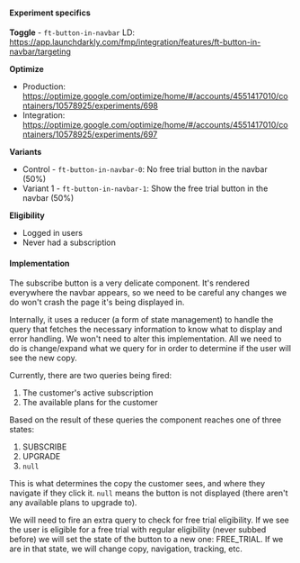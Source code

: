 #### Experiment specifics

**Toggle** - `ft-button-in-navbar`
LD: https://app.launchdarkly.com/fmp/integration/features/ft-button-in-navbar/targeting

**Optimize**
- Production: https://optimize.google.com/optimize/home/#/accounts/4551417010/containers/10578925/experiments/698
- Integration: https://optimize.google.com/optimize/home/#/accounts/4551417010/containers/10578925/experiments/697

**Variants**
* Control - `ft-button-in-navbar-0`: No free trial button in the navbar (50%)
* Variant 1 - `ft-button-in-navbar-1`: Show the free trial button in the navbar (50%)

**Eligibility**
- Logged in users
- Never had a subscription

#### Implementation
The subscribe button is a very delicate component. It's rendered everywhere the navbar appears, so we need to be careful any changes we do won't crash the page it's being displayed in.

Internally, it uses a reducer (a form of state management) to handle the query that fetches the necessary information to know what to display and error handling. We won't need to alter this implementation. All we need to do is change/expand what we query for in order to determine if the user will see the new copy.

Currently, there are two queries being fired:
1.  The customer's active subscription
2.  The available plans for the customer

Based on the result of these queries the component reaches one of three states:
1.  SUBSCRIBE
2.  UPGRADE
3.  `null`

This is what determines the copy the customer sees, and where they navigate if they click it. `null` means the button is not displayed (there aren't any available plans to upgrade to).

We will need to fire an extra query to check for free trial eligibility. If we see the user is eligible for a free trial with regular eligibility (never subbed before) we will set the state of the button to a new one: FREE_TRIAL. If we are in that state, we will change copy, navigation, tracking, etc.